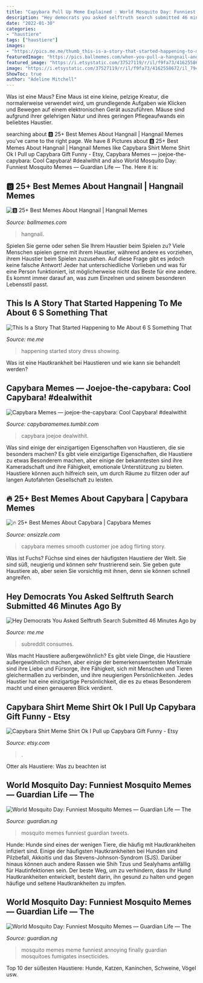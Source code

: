 ```yaml
---
title: "Capybara Pull Up Meme Explained : World Mosquito Day: Funniest Mosquito Memes — Guardian Life — The"
description: "Hey democrats you asked selftruth search submitted 46 minutes ago by"
date: "2022-01-30"
categories:
- "haustiere"
tags: ["haustiere"]
images:
- "https://pics.me.me/thumb_this-is-a-story-that-started-happening-to-me-about-29792553.png"
featuredImage: "https://pics.ballmemes.com/when-you-pull-a-hangnail-and-it-goes-all-the-16128749.png"
featured_image: "https://i.etsystatic.com/37527119/r/il/f9fa73/4162558672/il_794xN.4162558672_xqr4.jpg"
image: "https://i.etsystatic.com/37527119/r/il/f9fa73/4162558672/il_794xN.4162558672_xqr4.jpg"
ShowToc: true
author: "Adeline Mitchell"
---
```



Was ist eine Maus?
Eine Maus ist eine kleine, pelzige Kreatur, die normalerweise verwendet wird, um grundlegende Aufgaben wie Klicken und Bewegen auf einem elektronischen Gerät auszuführen. Mäuse sind aufgrund ihrer gelehrigen Natur und ihres geringen Pflegeaufwands ein beliebtes Haustier.

	

		
searching about 🅱️ 25+ Best Memes About Hangnail | Hangnail Memes you've came to the right page. We have 8 Pictures about 🅱️ 25+ Best Memes About Hangnail | Hangnail Memes like Capybara Shirt Meme Shirt Ok I Pull up Capybara Gift Funny - Etsy, Capybara Memes — joejoe-the-capybara: Cool Capybara! #dealwithit and also World Mosquito Day: Funniest Mosquito Memes — Guardian Life — The. Here it is:
		
    
## 🅱️ 25+ Best Memes About Hangnail | Hangnail Memes

<img loading=lazy src="https://pics.ballmemes.com/when-you-pull-a-hangnail-and-it-goes-all-the-16128749.png" onerror="this.onerror=null;this.src='https://tse4.mm.bing.net/th?id=OIP.Za5PRR9Gp9G-Y4VbVKS6oQHaI0&amp;pid=15.1';" alt="🅱️ 25+ Best Memes About Hangnail | Hangnail Memes">

_Source: ballmemes.com_

>hangnail. 

	

Spielen Sie gerne oder sehen Sie Ihrem Haustier beim Spielen zu?
Viele Menschen spielen gerne mit ihrem Haustier, während andere es vorziehen, ihrem Haustier beim Spielen zuzusehen. Auf diese Frage gibt es jedoch keine falsche Antwort! Jeder hat unterschiedliche Vorlieben und was für eine Person funktioniert, ist möglicherweise nicht das Beste für eine andere. Es kommt immer darauf an, was zum Einzelnen und seinem besonderen Lebensstil passt.

    
## This Is A Story That Started Happening To Me About 6 S Something That

<img loading=lazy src="https://pics.me.me/thumb_this-is-a-story-that-started-happening-to-me-about-29792553.png" onerror="this.onerror=null;this.src='https://tse4.mm.bing.net/th?id=OIP.TYUre-j0oHz7dSKO0G4CtwAAAA&amp;pid=15.1';" alt="This Is a Story That Started Happening to Me About 6 S Something That">

_Source: me.me_

>happening started story dress showing. 

	

Was ist eine Hautkrankheit bei Haustieren und wie kann sie behandelt werden?

    
## Capybara Memes — Joejoe-the-capybara: Cool Capybara! #dealwithit

<img loading=lazy src="https://66.media.tumblr.com/237e5530cd563e81921487e2acf6e021/tumblr_npfi7i9eS91scqekdo1_640.jpg" onerror="this.onerror=null;this.src='https://tse1.mm.bing.net/th?id=OIP.JcaaolNevTQ-GCRJwOa52wHaHa&amp;pid=15.1';" alt="Capybara Memes — joejoe-the-capybara: Cool Capybara! #dealwithit">

_Source: capybaramemes.tumblr.com_

>capybara joejoe dealwithit. 

	

Was sind einige der einzigartigen Eigenschaften von Haustieren, die sie besonders machen?
Es gibt viele einzigartige Eigenschaften, die Haustiere zu etwas Besonderem machen, aber einige der bekanntesten sind ihre Kameradschaft und ihre Fähigkeit, emotionale Unterstützung zu bieten. Haustiere können auch hilfreich sein, um durch Räume zu flitzen oder auf langen Autofahrten Gesellschaft zu leisten.

    
## 🔥 25+ Best Memes About Capybara | Capybara Memes

<img loading=lazy src="https://pics.me.me/a-capybara-flirting-with-adog-story-full-joe-joe-the-16327025.png" onerror="this.onerror=null;this.src='https://tse3.mm.bing.net/th?id=OIP.Esn62mKyVVmTIWuFYskidgHaJC&amp;pid=15.1';" alt="🔥 25+ Best Memes About Capybara | Capybara Memes">

_Source: onsizzle.com_

>capybara memes smooth customer joe adog flirting story. 

	

Was ist Fuchs?
Füchse sind eines der häufigsten Haustiere der Welt. Sie sind süß, neugierig und können sehr frustrierend sein. Sie geben gute Haustiere ab, aber seien Sie vorsichtig mit ihnen, denn sie können schnell angreifen.

    
## Hey Democrats You Asked Selftruth Search Submitted 46 Minutes Ago By

<img loading=lazy src="https://pics.me.me/hey-democrats-you-asked-self-truth-search-submitted-46-minutes-ago-62893364.png" onerror="this.onerror=null;this.src='https://tse1.mm.bing.net/th?id=OIP.CHRIrd4xUXIzhViaEQ-UEgHaGq&amp;pid=15.1';" alt="Hey Democrats You Asked Selftruth Search Submitted 46 Minutes Ago by">

_Source: me.me_

>subreddit consumes. 

	

Was macht Haustiere außergewöhnlich?
Es gibt viele Dinge, die Haustiere außergewöhnlich machen, aber einige der bemerkenswertesten Merkmale sind ihre Liebe und Fürsorge, ihre Fähigkeit, sich mit Menschen und Tieren gleichermaßen zu verbinden, und ihre neugierigen Persönlichkeiten. Jedes Haustier hat eine einzigartige Persönlichkeit, die es zu etwas Besonderem macht und einen genaueren Blick verdient.

    
## Capybara Shirt Meme Shirt Ok I Pull Up Capybara Gift Funny - Etsy

<img loading=lazy src="https://i.etsystatic.com/37527119/r/il/f9fa73/4162558672/il_794xN.4162558672_xqr4.jpg" onerror="this.onerror=null;this.src='https://tse1.mm.bing.net/th?id=OIP.uRrfEdyumr3W4T_rY4_EGAHaHa&amp;pid=15.1';" alt="Capybara Shirt Meme Shirt Ok I Pull up Capybara Gift Funny - Etsy">

_Source: etsy.com_

>. 

	

Otter als Haustiere: Was zu beachten ist

    
## World Mosquito Day: Funniest Mosquito Memes — Guardian Life — The

<img loading=lazy src="https://guardian.ng/wp-content/uploads/2018/08/World-Mosquito-Day.-Photo-Novartis..png" onerror="this.onerror=null;this.src='https://tse2.mm.bing.net/th?id=OIP.debMRzzI09-Y-O1-2Zhj9wHaEK&amp;pid=15.1';" alt="World Mosquito Day: Funniest Mosquito Memes — Guardian Life — The">

_Source: guardian.ng_

>mosquito memes funniest guardian tweets. 

	

Hunde:
Hunde sind eines der wenigen Tiere, die häufig mit Hautkrankheiten infiziert sind. Einige der häufigsten Hautkrankheiten bei Hunden sind Pilzbefall, Akkoitis und das Stevens-Johnson-Syndrom (SJS). Darüber hinaus können auch andere Rassen wie Shih Tzus und Sealyhams anfällig für Hautinfektionen sein. Der beste Weg, um zu verhindern, dass Ihr Hund Hautkrankheiten entwickelt, besteht darin, ihn gesund zu halten und gegen häufige und seltene Hautkrankheiten zu impfen.

    
## World Mosquito Day: Funniest Mosquito Memes — Guardian Life — The

<img loading=lazy src="https://guardian.ng/wp-content/uploads/2018/08/when-you-finally-see-that-annoying-mosquito-kLxCi.jpg" onerror="this.onerror=null;this.src='https://tse1.mm.bing.net/th?id=OIP.wTurnbzT24gu9bB4jxi3kgHaGs&amp;pid=15.1';" alt="World Mosquito Day: Funniest Mosquito Memes — Guardian Life — The">

_Source: guardian.ng_

>mosquito memes meme funniest annoying finally guardian mosquitoes fumigates insecticides. 

	

Top 10 der süßesten Haustiere: Hunde, Katzen, Kaninchen, Schweine, Vögel usw.


